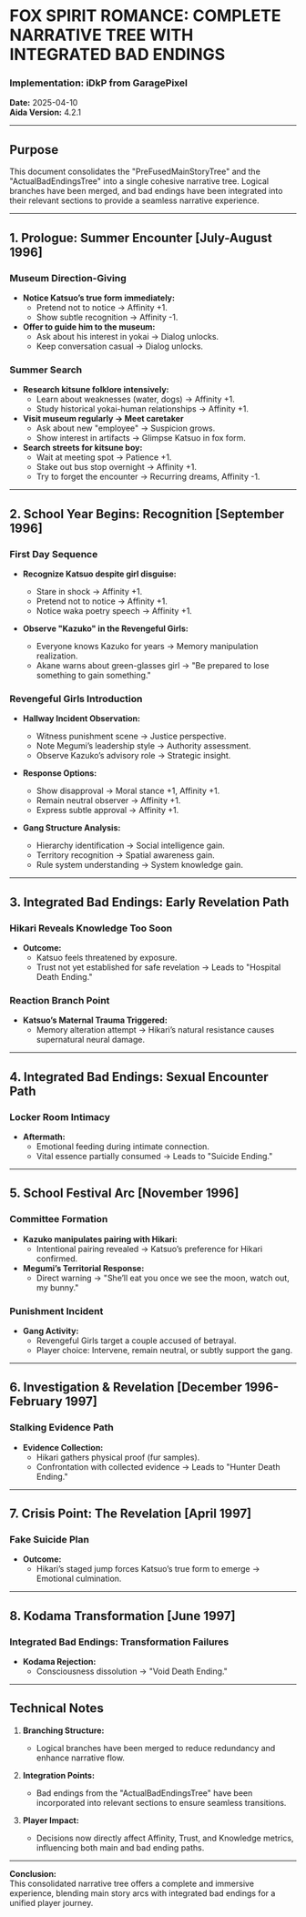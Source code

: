 # FOX SPIRIT ROMANCE: COMPLETE NARRATIVE TREE WITH INTEGRATED BAD ENDINGS

### Implementation: iDkP from GaragePixel  
**Date:** 2025-04-10  
**Aida Version:** 4.2.1  

---

## Purpose  

This document consolidates the "PreFusedMainStoryTree" and the "ActualBadEndingsTree" into a single cohesive narrative tree. Logical branches have been merged, and bad endings have been integrated into their relevant sections to provide a seamless narrative experience.

---

## 1. Prologue: Summer Encounter [July-August 1996]  

### Museum Direction-Giving  
- **Notice Katsuo’s true form immediately:**  
	- Pretend not to notice → Affinity +1.  
	- Show subtle recognition → Affinity -1.  
- **Offer to guide him to the museum:**  
	- Ask about his interest in yokai → Dialog unlocks.  
	- Keep conversation casual → Dialog unlocks.  

### Summer Search  
- **Research kitsune folklore intensively:**  
	- Learn about weaknesses (water, dogs) → Affinity +1.  
	- Study historical yokai-human relationships → Affinity +1.  
- **Visit museum regularly → Meet caretaker**  
	- Ask about new "employee" → Suspicion grows.  
	- Show interest in artifacts → Glimpse Katsuo in fox form.  
- **Search streets for kitsune boy:**  
	- Wait at meeting spot → Patience +1.  
	- Stake out bus stop overnight → Affinity +1.  
	- Try to forget the encounter → Recurring dreams, Affinity -1.  

---

## 2. School Year Begins: Recognition [September 1996]  

### First Day Sequence  
- **Recognize Katsuo despite girl disguise:**  
	- Stare in shock → Affinity +1.  
	- Pretend not to notice → Affinity +1.  
	- Notice waka poetry speech → Affinity +1.  

- **Observe "Kazuko" in the Revengeful Girls:**  
	- Everyone knows Kazuko for years → Memory manipulation realization.  
	- Akane warns about green-glasses girl → "Be prepared to lose something to gain something."  

### Revengeful Girls Introduction  
- **Hallway Incident Observation:**  
	- Witness punishment scene → Justice perspective.  
	- Note Megumi’s leadership style → Authority assessment.  
	- Observe Kazuko’s advisory role → Strategic insight.  

- **Response Options:**  
	- Show disapproval → Moral stance +1, Affinity +1.  
	- Remain neutral observer → Affinity +1.  
	- Express subtle approval → Affinity +1.  

- **Gang Structure Analysis:**  
	- Hierarchy identification → Social intelligence gain.  
	- Territory recognition → Spatial awareness gain.  
	- Rule system understanding → System knowledge gain.  

---

## 3. Integrated Bad Endings: Early Revelation Path  

### Hikari Reveals Knowledge Too Soon  
- **Outcome:**  
	- Katsuo feels threatened by exposure.  
	- Trust not yet established for safe revelation → Leads to "Hospital Death Ending."  

### Reaction Branch Point  
- **Katsuo’s Maternal Trauma Triggered:**  
	- Memory alteration attempt → Hikari’s natural resistance causes supernatural neural damage.  

---

## 4. Integrated Bad Endings: Sexual Encounter Path  

### Locker Room Intimacy  
- **Aftermath:**  
	- Emotional feeding during intimate connection.  
	- Vital essence partially consumed → Leads to "Suicide Ending."  

---

## 5. School Festival Arc [November 1996]  

### Committee Formation  
- **Kazuko manipulates pairing with Hikari:**  
	- Intentional pairing revealed → Katsuo’s preference for Hikari confirmed.  
- **Megumi’s Territorial Response:**  
	- Direct warning → "She’ll eat you once we see the moon, watch out, my bunny."  

### Punishment Incident  
- **Gang Activity:**  
	- Revengeful Girls target a couple accused of betrayal.  
	- Player choice: Intervene, remain neutral, or subtly support the gang.  

---

## 6. Investigation & Revelation [December 1996-February 1997]  

### Stalking Evidence Path  
- **Evidence Collection:**  
	- Hikari gathers physical proof (fur samples).  
	- Confrontation with collected evidence → Leads to "Hunter Death Ending."  

---

## 7. Crisis Point: The Revelation [April 1997]  

### Fake Suicide Plan  
- **Outcome:**  
	- Hikari’s staged jump forces Katsuo’s true form to emerge → Emotional culmination.  

---

## 8. Kodama Transformation [June 1997]  

### Integrated Bad Endings: Transformation Failures  
- **Kodama Rejection:**  
	- Consciousness dissolution → "Void Death Ending."  

---

## Technical Notes  

1. **Branching Structure:**  
	- Logical branches have been merged to reduce redundancy and enhance narrative flow.  

2. **Integration Points:**  
	- Bad endings from the "ActualBadEndingsTree" have been incorporated into relevant sections to ensure seamless transitions.  

3. **Player Impact:**  
	- Decisions now directly affect Affinity, Trust, and Knowledge metrics, influencing both main and bad ending paths.  

---

**Conclusion:**  
This consolidated narrative tree offers a complete and immersive experience, blending main story arcs with integrated bad endings for a unified player journey.  
